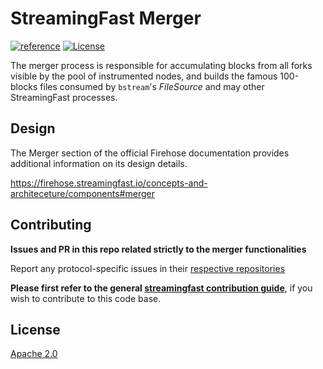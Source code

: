 # StreamingFast Merger

[![reference](https://img.shields.io/badge/godoc-reference-5272B4.svg?style=flat-square)](https://pkg.go.dev/github.com/streamingfast/firehose-core/firehose/merger)
[![License](https://img.shields.io/badge/License-Apache%202.0-blue.svg)](https://opensource.org/licenses/Apache-2.0)

The merger process is responsible for accumulating blocks from all
forks visible by the pool of instrumented nodes, and builds the famous
100-blocks files consumed by `bstream`'s _FileSource_ and may other
StreamingFast processes.

## Design

The Merger section of the official Firehose documentation provides additional information on its design details.

https://firehose.streamingfast.io/concepts-and-architeceture/components#merger

## Contributing

**Issues and PR in this repo related strictly to the merger functionalities**

Report any protocol-specific issues in their
[respective repositories](https://github.com/streamingfast/streamingfast#protocols)

**Please first refer to the general
[streamingfast contribution guide](https://github.com/streamingfast/streamingfast/blob/master/CONTRIBUTING.md)**,
if you wish to contribute to this code base.


## License

[Apache 2.0](LICENSE)

